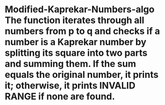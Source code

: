 # Modified-Kaprekar-Numbers-algo The function iterates through all numbers from p to q and checks if a number is a Kaprekar number by splitting its square into two parts and summing them. If the sum equals the original number, it prints it; otherwise, it prints INVALID RANGE if none are found.
